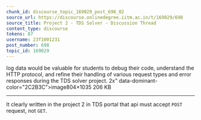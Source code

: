```yaml
---
chunk_id: discourse_topic_169029_post_698_02
source_url: https://discourse.onlinedegree.iitm.ac.in/t/169029/698
source_title: Project 2 - TDS Solver - Discussion Thread
content_type: discourse
tokens: 87
username: 23f1001231
post_number: 698
topic_id: 169029
---
```


 log data would be valuable for students to debug their code, understand the HTTP protocol, and refine their handling of various request types and error responses during the TDS solver project. 2x" data-dominant-color="2C2B3C">image804×1035 206 KB

---

It clearly written in the project 2 in TDS portal that api must accept `POST` request, not `GET`.
